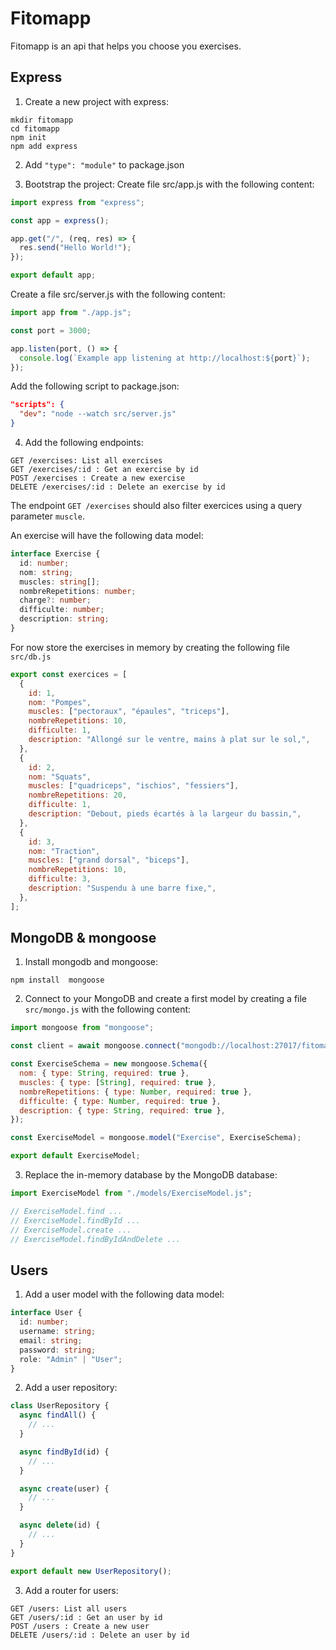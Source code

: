 # Fitomapp

Fitomapp is an api that helps you choose you exercises.

## Express

1. Create a new project with express:

```
mkdir fitomapp
cd fitomapp
npm init
npm add express
```

2. Add `"type": "module"` to package.json

3. Bootstrap the project:
   Create file src/app.js with the following content:

```javascript
import express from "express";

const app = express();

app.get("/", (req, res) => {
  res.send("Hello World!");
});

export default app;
```

Create a file src/server.js with the following content:

```javascript
import app from "./app.js";

const port = 3000;

app.listen(port, () => {
  console.log(`Example app listening at http://localhost:${port}`);
});
```

Add the following script to package.json:

```json
"scripts": {
  "dev": "node --watch src/server.js"
}
```

4. Add the following endpoints:

```text
GET /exercises: List all exercises
GET /exercises/:id : Get an exercise by id
POST /exercises : Create a new exercise
DELETE /exercises/:id : Delete an exercise by id
```

The endpoint `GET /exercises` should also filter exercices using a query
parameter `muscle`.

An exercise will have the following data model:

```typescript
interface Exercise {
  id: number;
  nom: string;
  muscles: string[];
  nombreRepetitions: number;
  charge?: number;
  difficulte: number;
  description: string;
}
```

For now store the exercises in memory by creating the following file
`src/db.js`

```javascript
export const exercices = [
  {
    id: 1,
    nom: "Pompes",
    muscles: ["pectoraux", "épaules", "triceps"],
    nombreRepetitions: 10,
    difficulte: 1,
    description: "Allongé sur le ventre, mains à plat sur le sol,",
  },
  {
    id: 2,
    nom: "Squats",
    muscles: ["quadriceps", "ischios", "fessiers"],
    nombreRepetitions: 20,
    difficulte: 1,
    description: "Debout, pieds écartés à la largeur du bassin,",
  },
  {
    id: 3,
    nom: "Traction",
    muscles: ["grand dorsal", "biceps"],
    nombreRepetitions: 10,
    difficulte: 3,
    description: "Suspendu à une barre fixe,",
  },
];
```

## MongoDB & mongoose

1. Install mongodb and mongoose:

```
npm install  mongoose
```

2. Connect to your MongoDB and create a first model by creating a file
   `src/mongo.js` with the following content:

```javascript
import mongoose from "mongoose";

const client = await mongoose.connect("mongodb://localhost:27017/fitomapp");

const ExerciseSchema = new mongoose.Schema({
  nom: { type: String, required: true },
  muscles: { type: [String], required: true },
  nombreRepetitions: { type: Number, required: true },
  difficulte: { type: Number, required: true },
  description: { type: String, required: true },
});

const ExerciseModel = mongoose.model("Exercise", ExerciseSchema);

export default ExerciseModel;
```

3. Replace the in-memory database by the MongoDB database:

```javascript
import ExerciseModel from "./models/ExerciseModel.js";

// ExerciseModel.find ...
// ExerciseModel.findById ...
// ExerciseModel.create ...
// ExerciseModel.findByIdAndDelete ...
```

## Users

1. Add a user model with the following data model:

```typescript
interface User {
  id: number;
  username: string;
  email: string;
  password: string;
  role: "Admin" | "User";
}
```

2. Add a user repository:

```javascript
class UserRepository {
  async findAll() {
    // ...
  }

  async findById(id) {
    // ...
  }

  async create(user) {
    // ...
  }

  async delete(id) {
    // ...
  }
}

export default new UserRepository();
```

3. Add a router for users:

```text
GET /users: List all users
GET /users/:id : Get an user by id
POST /users : Create a new user
DELETE /users/:id : Delete an user by id
```
